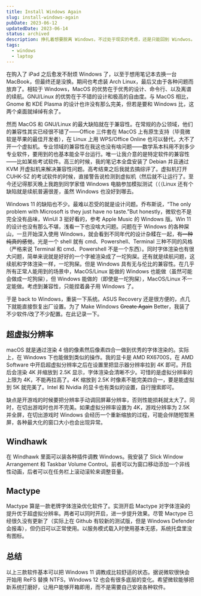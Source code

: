 ```yaml
---
title: Install Windows Again
slug: install-windows-again
pubDate: 2023-06-12
updatedDate: 2023-06-14
status: archived
description: 挣扎着想要脱离 Windows，不过处于现实的考虑，还是只能回到 Windwos。既然这样，不妨尝试着让 Windows 变得更好一些吧！如果你也想让你的 Windows 系统显示效果变得好一些，可以参考这篇文章！
tags:
  - windows
  - laptop
---
```


在购入了 iPad 之后愈发不耐烦 Windows 了，以至于想用笔记本去换一台 MacBook，但最终还是没换。期间也考虑装 Arch Linux，最后又由于各种问题而放弃了。相较于 Windows，MacOS 的优势在于优秀的设计、命令行、以及离谱的续航。GNU/Linux 的优势在于不错的设计和极高的自由度。与 MacOS 相比，Gnome 和 KDE Plasma 的设计也许没有那么完美，但若是要和 Windows 比，这两个桌面就绰绰有余了。

然而 MacOS 和 GNU/Linux 的最大缺陷就在于兼容性。在常规的办公领域，他们的兼容性其实已经很不错了——Office 三件套在 MacOS 上有原生支持（毕竟微软是苹果的最佳开发者），在 Linux 上用 WPS/Office Online 也可以替代，大不了开一个虚拟机。专业领域的兼容性在我这也没有啥问题——数学系本科用不到多少专业软件，要用到的也基本能全平台运行。唯一让我介意的是特定软件的兼容性——比如某些考试软件。高三的时候，我的笔记本全盘安装了 Debian 并且通过 KVM 开虚拟机来解决兼容性问题。高考结束之后我就去搞综评了。虚拟机打开 CUHK-SZ 的考试软件的时候，直接警告说检测到虚拟机（然后就不让运行了。至今还记得那天晚上我跑到同学家借 Windows 电脑参加模拟测试（（（Linux 还有个缺陷就是续航普遍很差，虽然 Windows 也没好到哪去。

Windows 11 的缺陷也不少。最难以忍受的就是设计问题。乔布斯说，“The only problem with Microsoft is they just have no taste.”But honestly，微软也不是完全没有品味，WinUI 3 挺好看的，参考 Apple Music 的 Windows 版。Win 11 的设计也没有那么不堪，浅看一下也没啥大问题。问题在于 Windows 的各种屎山，一旦开始深入使用 Windows，就会看到不同年代的设计杂糅在一起，~~有一种纯真的感觉~~。光是一个 shell 就有 cmd、Powershell、Terminal 三种不同的风格（严格来说 Terminal 和 cmd、Powershell 不是一个东西）。同时字体渲染也有很大问题，简单来说就是好好的一个字被渲染成了一坨狗屎。还有就是续航问题，这续航和字体渲染一样，一坨狗屎。但是 Windows 具有无与伦比的兼容性。在几乎所有正常人能用到的场景中，MacOS/Linux 能做的 Windows 也能做（虽然可能会做成一坨狗屎），但 Windows 能做的（即使是一坨狗屎），MacOS/Linux 不一定能做。考虑到兼容性，只能捏着鼻子用 Windows 了。

于是 back to Windows，重装一下系统。ASUS Recovery 还是很方便的，点几下就能直接恢复出厂设置。为了 Make Windows ~~Greate Again~~ Better，我装了不少软件/改了不少配置。在此记录一下。

## 超虚拟分辨率

macOS 就是通过渲染 4 倍的像素然后像素四合一做到优秀的字体渲染的。实际上，在 Windows 下也能做到类似的操作。我的显卡是 AMD RX6700S，在 AMD Software 中开启超虚拟分辨率之后在设置里把显示器分辨率拉到 4K 即可。开启后会渲染 4K 并缩放到 2.5K 显示，字体渲染会清晰不少。可惜的是虚拟分辨率的上限为 4K，不能再拉高了。4K 缩放到 2.5K 时像素不能完美四合一，要是能虚拟到 5K 就完美了。Intel 和 Nvidia 的显卡也有类似的设置，自行搜索即可。

缺点是开游戏的时候要把分辨率手动调回屏幕分辨率，否则性能损耗就太大了。同时，在切出游戏时也并不完美。如果虚拟分辨率设置为 4K，游戏分辨率为 2.5K 并全屏，在切出游戏时 Windows 会经历一个重新缩放的过程，可能会伴随短暂黑屏，各种最大化的窗口大小也会出现异常。

## Windhawk

在 Windhawk 里面可以装各种插件调教 Windows。我安装了 Slick Window Arrangement 和 Taskbar Volume Control。前者可以为窗口移动添加一个非线性动画，后者可以在任务栏上滚动滚轮来调整音量。

## Mactype

Mactype 算是一款老牌字体渲染优化软件了。实测开启 Mactype 对字体渲染的提升优于超虚拟分辨率。两者可以同时开启，进一步提升效果。尽管 Mactype 已经很久没有更新了（实际上在 Github 有较新的测试版，但是 Windows Defender 会报毒），但仍旧可以正常使用。以服务模式载入时使用基本无感，系统托盘里没有图标。

## 总结

以上三款软件基本可以把 Windows 11 调教成比较舒适的状态。据说微软很快会开始用 ReFS 替换 NTFS，Windows 12 也会有很多底层的变化。希望微软能够把新系统打磨好，让用户能够开箱即用，而不是需要自己安装各种软件。
